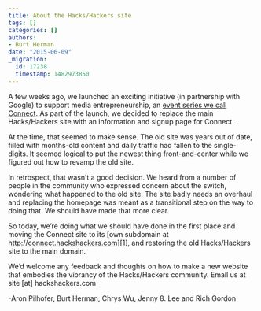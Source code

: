 ```yaml
---
title: About the Hacks/Hackers site
tags: []
categories: []
authors:
- Burt Herman
date: "2015-06-09"
_migration:
  id: 17238
  timestamp: 1482973850
---
```


A few weeks ago, we launched an exciting initiative (in partnership with Google) to support media entrepreneurship, an [event series we call Connect][1]. As part of the launch, we decided to replace the main Hacks/Hackers site with an information and signup page for Connect. 

At the time, that seemed to make sense. The old site was years out of date, filled with months-old content and daily traffic had fallen to the single-digits. It seemed logical to put the newest thing front-and-center while we figured out how to revamp the old site.

In retrospect, that wasn’t a good decision. We heard from a number of people in the community who expressed concern about the switch, wondering what happened to the old site. The site badly needs an overhaul and replacing the homepage was meant as a transitional step on the way to doing that. We should have made that more clear.

So today, we’re doing what we should have done in the first place and moving the Connect site to its [own subdomain at http://connect.hackshackers.com][1], and restoring the old Hacks/Hackers site to the main domain.

We’d welcome any feedback and thoughts on how to make a new website that embodies the vibrancy of the Hacks/Hackers community. Email us at site [at] hackshackers.com

-Aron Pilhofer, Burt Herman, Chrys Wu, Jenny 8. Lee and Rich Gordon

 [1]: http://connect.hackshackers.com